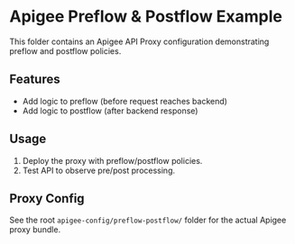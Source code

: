 # Apigee Preflow & Postflow Example

This folder contains an Apigee API Proxy configuration demonstrating preflow and postflow policies.

## Features
- Add logic to preflow (before request reaches backend)
- Add logic to postflow (after backend response)

## Usage
1. Deploy the proxy with preflow/postflow policies.
2. Test API to observe pre/post processing.

## Proxy Config
See the root `apigee-config/preflow-postflow/` folder for the actual Apigee proxy bundle.

